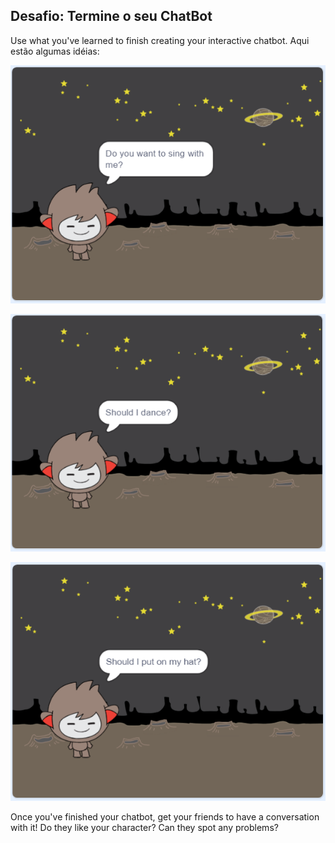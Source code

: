 ## Desafio: Termine o seu ChatBot

Use what you've learned to finish creating your interactive chatbot. Aqui estão algumas idéias:

![ChatBot ideas](images/chatbot-ideas1.png)

![ChatBot ideas](images/chatbot-ideas2.png)

![ChatBot ideas](images/chatbot-ideas3.png)

Once you've finished your chatbot, get your friends to have a conversation with it! Do they like your character? Can they spot any problems?